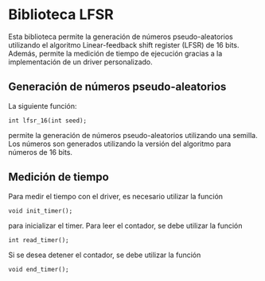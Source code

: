 # Biblioteca LFSR
Esta biblioteca permite la generación de números pseudo-aleatorios utilizando el algoritmo Linear-feedback shift register (LFSR) de 16 bits. Además, permite la medición de tiempo de ejecución gracias a la implementación de un driver personalizado.

## Generación de números pseudo-aleatorios
La siguiente función:

```
int lfsr_16(int seed);
```

permite la generación de números pseudo-aleatorios utilizando una semilla. Los números son generados utilizando la versión del algoritmo para números de 16 bits.

## Medición de tiempo
Para medir el tiempo con el driver, es necesario utilizar la función 

```
void init_timer();
```

para inicializar el timer. Para leer el contador, se debe utilizar la función

```
int read_timer();
```

Si se desea detener el contador, se debe utilizar la función

```
void end_timer();
```
